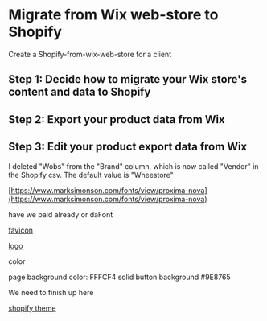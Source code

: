 # Migrate from Wix web-store to Shopify
Create a Shopify-from-wix-web-store for a client


## Step 1: Decide how to migrate your Wix store's content and data to Shopify


## Step 2: Export your product data from Wix


## Step 3: Edit your product export data from Wix

I deleted "Wobs" from the "Brand" column, which is now called "Vendor" in the Shopify csv. The default value is "Wheestore"

[https://www.marksimonson.com/fonts/view/proxima-nova](https://www.marksimonson.com/fonts/view/proxima-nova)

have we paid already or daFont

 [favicon](https://static.wixstatic.com/media/850da3_b494cc2980194c86a01637cca22bb5c6%7Emv2.png/v1/fill/w_192%2Ch_192%2Clg_1%2Cusm_0.66_1.00_0.01/850da3_b494cc2980194c86a01637cca22bb5c6%7Emv2.png) 

[logo](https://static.wixstatic.com/media/850da3_bde645e16de14ee692fbbf00b6ddff41~mv2.png/v1/fill/w_250,h_76,al_c,q_85,enc_auto/Whee_logo_black.png)

color

page background color: FFFCF4
solid button background #9E8765

We need to finish up here


[shopify theme](https://themes.shopify.com/themes/spotlight/styles/default/preview?surface_detail=designers&surface_inter_position=1&surface_intra_position=3&surface_type=designers)
